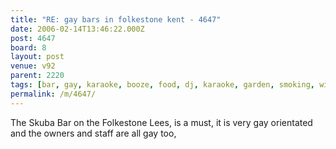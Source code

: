 ```yaml
---
title: "RE: gay bars in folkestone kent - 4647"
date: 2006-02-14T13:46:22.000Z
post: 4647
board: 8
layout: post
venue: v92
parent: 2220
tags: [bar, gay, karaoke, booze, food, dj, karaoke, garden, smoking, wifi, folkestone]
permalink: /m/4647/
---
```

The Skuba Bar on the Folkestone Lees, is a must, it is very gay orientated and the owners and staff are all gay too,
